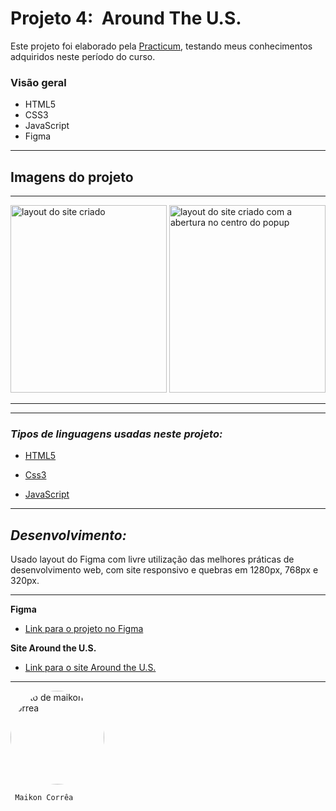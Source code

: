 # Projeto 4:  Around The U.S.

Este projeto foi elaborado pela [Practicum](https://practicum.com/pt-bra/), testando meus conhecimentos adquiridos neste período do curso.

### Visão geral
* HTML5
* CSS3
* JavaScript
* Figma


---
## Imagens do projeto
---

<img
  src="https://user-images.githubusercontent.com/121962633/234721233-3e44a41b-8813-47dd-865f-ada711ba1af4.png" alt= "layout do site criado" width=250px
  height=300px/> <img
  src="https://user-images.githubusercontent.com/121962633/234721319-e9add515-f32d-4c6a-bf99-b0bea65a58fa.png" alt= "layout do site criado com a abertura no centro do popup" width=250px
  height=300px/>

---
---
### _Tipos de linguagens usadas neste projeto:_

* [HTML5](https://www.w3schools.com/html/)

* [Css3](https://www.w3schools.com/css/default.asp)

* [JavaScript](https://www.w3schools.com/js/DEFAULT.asp)

---
## _Desenvolvimento:_
Usado layout do Figma com livre utilização das melhores práticas de desenvolvimento web, com site responsivo e quebras em 1280px, 768px e 320px.

---

**Figma**

* [Link para o projeto no Figma](https://www.figma.com/file/XfB6BSINvliub43JgKza1e/WEB.-Sprint-4.-Around-The-U.S.-desktop-%2B-mobile-pt)


**Site Around the U.S.**

* [Link para o site Around the U.S.]()
---
<img style="width:150px ; border-radius:50%" src="https://user-images.githubusercontent.com/121962633/224591932-aa530ce2-d507-4d6c-a467-b618587e2202.jpeg" alt="foto de maikon correa">

     Maikon Corrêa
